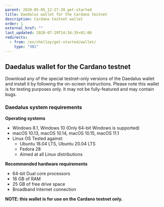 ```yaml
---
parent: 2020-05-05_12-27-39_get-started
title: Daedalus wallet for the Cardano testnet
description: Cardano testnet wallet
order: 1
external_href: ""
last_updated: 2020-07-29T14:34:35+01:00
redirects:
  - from: /en/shelley/get-started/wallet/
    type: "301"
---
```

## Daedalus wallet for the Cardano testnet

Download any of the special testnet-only versions of the Daedalus wallet and install it by following the on-screen instructions. Please note this wallet is for testing purposes only. It may not be fully-featured and may contain bugs.

### Daedalus system requirements 

**Operating systems**

* Windows 8.1, Windows 10 (Only 64-bit Windows is supported)
* macOS 10.13, macOS 10.14, macOS 10.15, macOS 11.1
* Linux OS Tested against:
  * Ubuntu 18.04 LTS, Ubuntu 20.04 LTS
  * Fedora 28
  * Aimed at all Linux distributions

**Recommended hardware requirements**

* 64-bit Dual core processors
* 16 GB of RAM
* 25 GB of free drive space
* Broadband Internet connection

__NOTE: this wallet is for use on the Cardano testnet only.__


